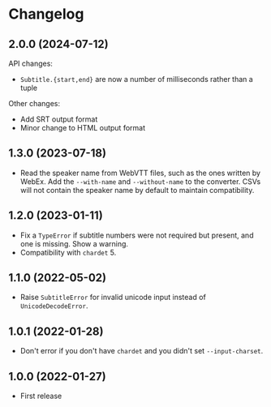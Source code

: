 Changelog
=========

2.0.0 (2024-07-12)
------------------

API changes:
* `Subtitle.{start,end}` are now a number of milliseconds rather than a tuple

Other changes:
* Add SRT output format
* Minor change to HTML output format

1.3.0 (2023-07-18)
------------------

* Read the speaker name from WebVTT files, such as the ones written by WebEx. Add the `--with-name` and `--without-name` to the converter. CSVs will not contain the speaker name by default to maintain compatibility.

1.2.0 (2023-01-11)
------------------

* Fix a `TypeError` if subtitle numbers were not required but present, and one is missing. Show a warning.
* Compatibility with `chardet` 5.

1.1.0 (2022-05-02)
------------------

* Raise `SubtitleError` for invalid unicode input instead of `UnicodeDecodeError`.

1.0.1 (2022-01-28)
------------------

* Don't error if you don't have `chardet` and you didn't set `--input-charset`.

1.0.0 (2022-01-27)
------------------

* First release
